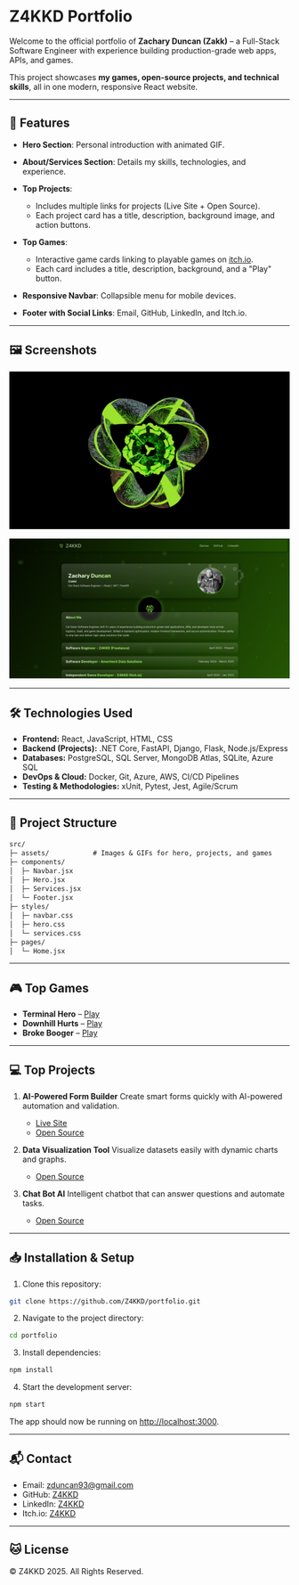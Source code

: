 # Z4KKD Portfolio

Welcome to the official portfolio of **Zachary Duncan (Zakk)** – a Full-Stack Software Engineer with experience building production-grade web apps, APIs, and games.

This project showcases **my games, open-source projects, and technical skills**, all in one modern, responsive React website.


---

## 🚀 Features

* **Hero Section**: Personal introduction with animated GIF.
* **About/Services Section**: Details my skills, technologies, and experience.
* **Top Projects**:

  * Includes multiple links for projects (Live Site + Open Source).
  * Each project card has a title, description, background image, and action buttons.
* **Top Games**:

  * Interactive game cards linking to playable games on [itch.io](https://z4kkd.itch.io/).
  * Each card includes a title, description, background, and a "Play" button.
* **Responsive Navbar**: Collapsible menu for mobile devices.
* **Footer with Social Links**: Email, GitHub, LinkedIn, and Itch.io.

---

## 🖼️ Screenshots

![Portfolio Hero](src/assets/Z4KKD.gif)

![Project Card](https://github.com/Z4KKD/Z4KKDs-Website/blob/main/SS.png)

---

## 🛠️ Technologies Used

* **Frontend:** React, JavaScript, HTML, CSS
* **Backend (Projects):** .NET Core, FastAPI, Django, Flask, Node.js/Express
* **Databases:** PostgreSQL, SQL Server, MongoDB Atlas, SQLite, Azure SQL
* **DevOps & Cloud:** Docker, Git, Azure, AWS, CI/CD Pipelines
* **Testing & Methodologies:** xUnit, Pytest, Jest, Agile/Scrum

---

## 📂 Project Structure

```
src/
├─ assets/           # Images & GIFs for hero, projects, and games
├─ components/
│  ├─ Navbar.jsx
│  ├─ Hero.jsx
│  ├─ Services.jsx
│  └─ Footer.jsx
├─ styles/
│  ├─ navbar.css
│  ├─ hero.css
│  └─ services.css
├─ pages/
│  └─ Home.jsx
```

---

## 🎮 Top Games

* **Terminal Hero** – [Play](https://z4kkd.itch.io/terminalhero)
* **Downhill Hurts** – [Play](https://z4kkd.itch.io/downhill-hurts)
* **Broke Booger** – [Play](https://z4kkd.itch.io/broke-booger)

---

## 💻 Top Projects

1. **AI-Powered Form Builder**
   Create smart forms quickly with AI-powered automation and validation.

   * [Live Site](https://zakksforms.netlify.app/)
   * [Open Source](https://github.com/Z4KKD/ZakksForms-Open-Source)

2. **Data Visualization Tool**
   Visualize datasets easily with dynamic charts and graphs.

   * [Open Source](https://github.com/Z4KKD/Data-visualization-tool)

3. **Chat Bot AI**
   Intelligent chatbot that can answer questions and automate tasks.

   * [Open Source](https://github.com/Z4KKD/Ai-ChatBot)

---

## 📥 Installation & Setup

1. Clone this repository:

```bash
git clone https://github.com/Z4KKD/portfolio.git
```

2. Navigate to the project directory:

```bash
cd portfolio
```

3. Install dependencies:

```bash
npm install
```

4. Start the development server:

```bash
npm start
```

The app should now be running on [http://localhost:3000](http://localhost:3000).

---

## 📬 Contact

* Email: [zduncan93@gmail.com](mailto:zduncan93@gmail.com)
* GitHub: [Z4KKD](https://github.com/Z4KKD)
* LinkedIn: [Z4KKD](https://www.linkedin.com/in/z4kkd/)
* Itch.io: [Z4KKD](https://z4kkd.itch.io/)

---

## 🐱 License

© Z4KKD 2025. All Rights Reserved.
